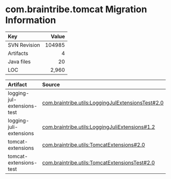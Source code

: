 # com.braintribe.tomcat Migration Information

| Key | Value |
| :------------- | ----: |
| SVN Revision   | 104985  | 
| Artifacts   | 4  | 
| Java files | 20 | 
| LOC | 2,960 | 



| Artifact      | Source | 
| :------------- | :----- |
| logging-jul-extensions-test | [com.braintribe.utils:LoggingJulExtensionsTest#2.0](https://svn.braintribe.com/repo/master/Development/artifacts/com/braintribe/utils/LoggingJulExtensionsTest/2.0) |
| logging-juli-extensions | [com.braintribe.utils:LoggingJuliExtensions#1.2](https://svn.braintribe.com/repo/master/Development/artifacts/com/braintribe/utils/LoggingJuliExtensions/1.2) |
| tomcat-extensions | [com.braintribe.utils:TomcatExtensions#2.0](https://svn.braintribe.com/repo/master/Development/artifacts/com/braintribe/utils/TomcatExtensions/2.0) |
| tomcat-extensions-test | [com.braintribe.utils:TomcatExtensionsTest#2.0](https://svn.braintribe.com/repo/master/Development/artifacts/com/braintribe/utils/TomcatExtensionsTest/2.0) |

